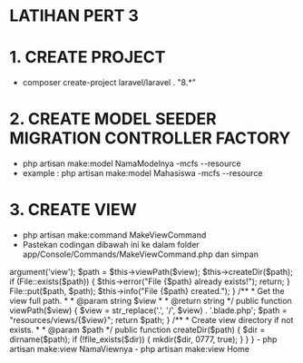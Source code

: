 # LATIHAN PERT 3


# 1. CREATE PROJECT 
- composer create-project laravel/laravel . "8.*"

# 2. CREATE MODEL SEEDER MIGRATION CONTROLLER FACTORY
- php artisan make:model NamaModelnya -mcfs --resource
- example : php artisan make:model Mahasiswa -mcfs --resource

# 3. CREATE VIEW
- php artisan make:command MakeViewCommand
- Pastekan codingan dibawah ini ke dalam folder app/Console/Commands/MakeViewCommand.php dan simpan

<?php

namespace App\Console\Commands;

use Illuminate\Console\Command;
use File;

class MakeViewCommand extends Command
{
    /**
     * The name and signature of the console command.
     *
     * @var string
     */
    protected $signature = 'make:view {view}';

    /**
     * The console command description.
     *
     * @var string
     */
    protected $description = 'Create a new blade template.';

    /**
     * Create a new command instance.
     *
     * @return void
     */
    public function __construct()
    {
        parent::__construct();
    }

    /**
     * Execute the console command.
     *
     * @return mixed
     */
    public function handle()
    {
        $view = $this->argument('view');

        $path = $this->viewPath($view);

        $this->createDir($path);

        if (File::exists($path))
        {
            $this->error("File {$path} already exists!");
            return;
        }

        File::put($path, $path);

        $this->info("File {$path} created.");
    }

     /**
     * Get the view full path.
     *
     * @param string $view
     *
     * @return string
     */
    public function viewPath($view)
    {
        $view = str_replace('.', '/', $view) . '.blade.php';

        $path = "resources/views/{$view}";

        return $path;
    }

    /**
     * Create view directory if not exists.
     *
     * @param $path
     */
    public function createDir($path)
    {
        $dir = dirname($path);

        if (!file_exists($dir))
        {
            mkdir($dir, 0777, true);
        }
    }

}

- php artisan make:view NamaViewnya
- php artisan make:view Home